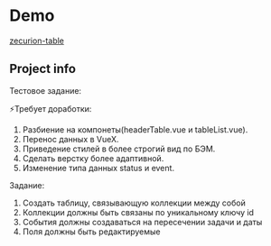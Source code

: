 # Demo

[zecurion-table](https://zecurion-table.vercel.app/)

## Project info

Тестовое задание:

⚡Требует доработки:

1. Разбиение на компонеты(headerTable.vue и tableList.vue).
2. Перенос данных в VueX.
3. Приведение стилей в более строгий вид по БЭМ.
4. Сделать верстку более адаптивной.
5. Изменение типа данных status и event.

Задание:

1. Создать таблицу, связывающую коллекции между собой
2. Коллекции должны быть связаны по уникальному ключу id
3. События должны создаваться на пересечении задачи и даты
4. Поля должны быть редактируемые
